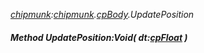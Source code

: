 _[chipmunk](../../modules/chipmunk/chipmunk-module.md):[chipmunk](../../modules/chipmunk/chipmunk-module.md).[cpBody](../../modules/chipmunk/chipmunk-cpbody.md).UpdatePosition_
##### Method UpdatePosition:Void( dt:[cpFloat](../../modules/chipmunk/chipmunk-cpfloat.md) )
